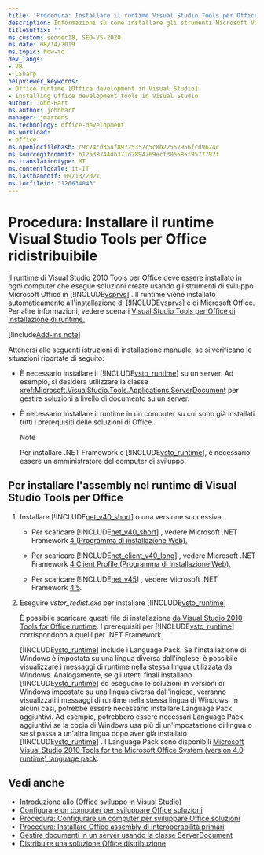 ```yaml
---
title: 'Procedura: Installare il runtime Visual Studio Tools per Office ridistribuibile'
description: Informazioni su come installare gli strumenti Microsoft Visual Studio 2010 per Office runtime ridistribuibile.
titleSuffix: ''
ms.custom: seodec18, SEO-VS-2020
ms.date: 08/14/2019
ms.topic: how-to
dev_langs:
- VB
- CSharp
helpviewer_keywords:
- Office runtime [Office development in Visual Studio]
- installing Office development tools in Visual Studio
author: John-Hart
ms.author: johnhart
manager: jmartens
ms.technology: office-development
ms.workload:
- office
ms.openlocfilehash: c9c74cd354f89725352c5c8b22557956fcd9624c
ms.sourcegitcommit: b12a38744db371d2894769ecf305585f9577792f
ms.translationtype: MT
ms.contentlocale: it-IT
ms.lasthandoff: 09/13/2021
ms.locfileid: "126634043"
---
```

# <a name="how-to-install-the-visual-studio-tools-for-office-runtime-redistributable"></a>Procedura: Installare il runtime Visual Studio Tools per Office ridistribuibile
  Il runtime di Visual Studio 2010 Tools per Office deve essere installato in ogni computer che esegue soluzioni create usando gli strumenti di sviluppo Microsoft Office in [!INCLUDE[vsprvs](../sharepoint/includes/vsprvs-md.md)] . Il runtime viene installato automaticamente all'installazione di [!INCLUDE[vsprvs](../sharepoint/includes/vsprvs-md.md)] e di Microsoft Office. Per altre informazioni, vedere scenari [Visual Studio Tools per Office di installazione di runtime.](../vsto/visual-studio-tools-for-office-runtime-installation-scenarios.md)

[!include[Add-ins note](includes/addinsnote.md)]

 Attenersi alle seguenti istruzioni di installazione manuale, se si verificano le situazioni riportate di seguito:

- È necessario installare il [!INCLUDE[vsto_runtime](../vsto/includes/vsto-runtime-md.md)] su un server. Ad esempio, si desidera utilizzare la classe <xref:Microsoft.VisualStudio.Tools.Applications.ServerDocument> per gestire soluzioni a livello di documento su un server.

- È necessario installare il runtime in un computer su cui sono già installati tutti i prerequisiti delle soluzioni di Office.

    > [!NOTE]
    > Per installare .NET Framework e [!INCLUDE[vsto_runtime](../vsto/includes/vsto-runtime-md.md)], è necessario essere un amministratore del computer di sviluppo.

## <a name="to-install-the-visual-studio-tools-for-office-runtime"></a>Per installare l'assembly nel runtime di Visual Studio Tools per Office

1. Installare [!INCLUDE[net_v40_short](../sharepoint/includes/net-v40-short-md.md)] o una versione successiva.

    - Per scaricare [!INCLUDE[net_v40_short](../sharepoint/includes/net-v40-short-md.md)] , vedere Microsoft .NET Framework [4 (Programma di installazione Web).](https://www.microsoft.com/download/details.aspx?id=17851)

    - Per scaricare [!INCLUDE[net_client_v40_long](../vsto/includes/net-client-v40-long-md.md)] , vedere Microsoft .NET Framework [4 Client Profile (Programma di installazione Web).](https://www.microsoft.com/download/details.aspx?id=17113)

    - Per scaricare [!INCLUDE[net_v45](../vsto/includes/net-v45-md.md)] , vedere Microsoft .NET Framework [4.5](https://www.microsoft.com/download/details.aspx?id=30653).

2. Eseguire *vstor_redist.exe* per installare [!INCLUDE[vsto_runtime](../vsto/includes/vsto-runtime-md.md)] .

     È possibile scaricare questi file di installazione [da Visual Studio 2010 Tools for Office runtime](https://www.microsoft.com/download/details.aspx?id=56961). I prerequisiti per [!INCLUDE[vsto_runtime](../vsto/includes/vsto-runtime-md.md)] corrispondono a quelli per .NET Framework.

     [!INCLUDE[vsto_runtime](../vsto/includes/vsto-runtime-md.md)] include i Language Pack. Se l'installazione di Windows è impostata su una lingua diversa dall'inglese, è possibile visualizzare i messaggi di runtime nella stessa lingua utilizzata da Windows. Analogamente, se gli utenti finali installano [!INCLUDE[vsto_runtime](../vsto/includes/vsto-runtime-md.md)] ed eseguono le soluzioni in versioni di Windows impostate su una lingua diversa dall'inglese, verranno visualizzati i messaggi di runtime nella stessa lingua di Windows. In alcuni casi, potrebbe essere necessario installare Language Pack aggiuntivi. Ad esempio, potrebbero essere necessari Language Pack aggiuntivi se la copia di Windows usa più di un'impostazione di lingua o se si passa a un'altra lingua dopo aver già installato [!INCLUDE[vsto_runtime](../vsto/includes/vsto-runtime-md.md)] . I Language Pack sono disponibili [Microsoft Visual Studio 2010 Tools for the Microsoft Office System (version 4.0 runtime) language pack](https://www.microsoft.com/download/details.aspx?id=54246).

## <a name="see-also"></a>Vedi anche
- [Introduzione allo &#40;Office sviluppo in Visual Studio&#41;](../vsto/getting-started-office-development-in-visual-studio.md)
- [Configurare un computer per sviluppare Office soluzioni](../vsto/configuring-a-computer-to-develop-office-solutions.md)
- [Procedura: Configurare un computer per sviluppare Office soluzioni](../vsto/how-to-configure-a-computer-to-develop-office-solutions.md)
- [Procedura: Installare Office assembly di interoperabilità primari](../vsto/how-to-install-office-primary-interop-assemblies.md)
- [Gestire documenti in un server usando la classe ServerDocument](../vsto/managing-documents-on-a-server-by-using-the-serverdocument-class.md)
- [Distribuire una soluzione Office distribuzione](../vsto/deploying-an-office-solution.md)
